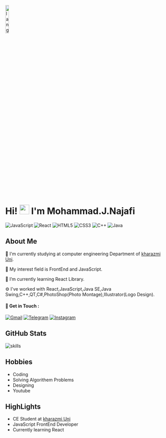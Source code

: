 <p align="left"><img width=15%" src="https://github.com/alansmathew/alansmathew/raw/master/lang.gif" alt="lang image here" /></p>

# Hi! <img src="https://media.giphy.com/media/hvRJCLFzcasrR4ia7z/giphy.gif" width="30px"> I'm Mohammad.J.Najafi 
![JavaScript](https://img.shields.io/badge/JavaScript-Expert-yellow)
![React](https://img.shields.io/badge/React-Intermediate-green)
![HTML5](https://img.shields.io/badge/HTML5-Expert-orange)
![CSS3](https://img.shields.io/badge/CSS3-Expert-blue)
![C++](https://img.shields.io/badge/C%2B%2B-Intermediate-lightgrey)
![Java](https://img.shields.io/badge/Java-Intermediate-red)
  
   ## About Me
  
 🔭 I'm currently studying at computer engineering Department of [kharazmi Uni](https://khu.ac.ir).
  
 💙 My interest field is FrontEnd and JavaScript.
 
  🌱 I’m currently learning React Library.
  
  ⚙️ I've worked with React,JavaScript,Java SE,Java Swing,C++,QT,C#,PhotoShop(Photo Montage),Illustrator(Logo Design).
 
 #### 💬 Get in Touch :
  
  [![Gmail](https://img.shields.io/badge/Gmail-D14836?style=for-the-badge&logo=gmail&logoColor=white)](mailto:mjjnn81@gmail.com)
  [![Telegram](https://img.shields.io/badge/Telegram-2CA5E0?style=for-the-badge&logo=telegram&logoColor=white)](https://t.me/MJNDE)
  [![Instagram](https://img.shields.io/badge/Instagram-E4405F?style=for-the-badge&logo=instagram&logoColor=white)](https://instagram.com/mjjnn81)
  ## GitHub Stats
  ![skills](https://github-readme-stats.vercel.app/api?username=mjn81&show_icons=true&hide_border=true)
  ## Hobbies
  - Coding
  - Solving Algorithem Problems
  - Designing
  - Youtube
  
  
  ## HighLights
 - CE Student at [kharazmi Uni](https://khu.ac.ir)
 - JavaScript FrontEnd Developer
 - Currently learning React
 
 
